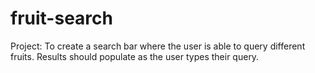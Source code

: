 # fruit-search
Project: To create a search bar where the user is able to query different fruits. Results should populate as the user types their query.
